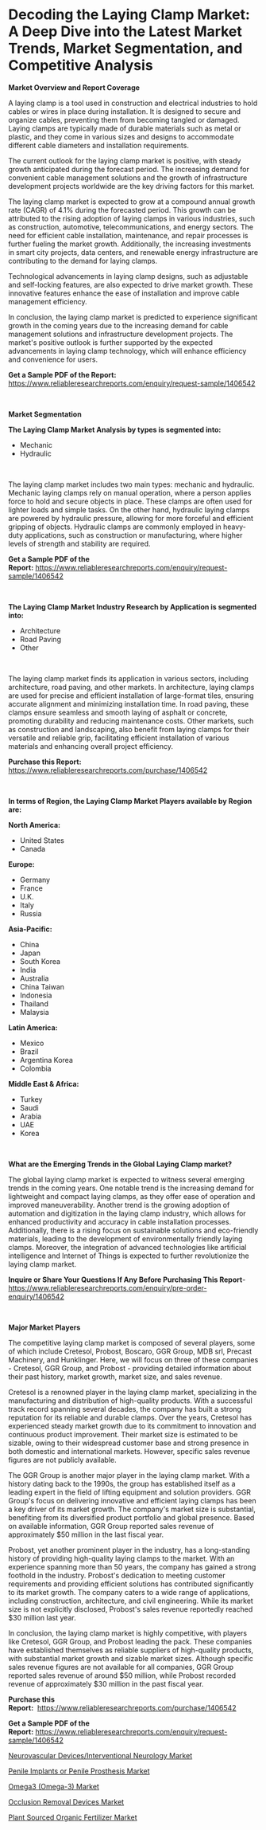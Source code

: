<p><h1>Decoding the Laying Clamp Market: A Deep Dive into the Latest Market Trends, Market Segmentation, and Competitive Analysis</h1></p><p><strong>Market Overview and Report Coverage</strong></p>
<p><p>A laying clamp is a tool used in construction and electrical industries to hold cables or wires in place during installation. It is designed to secure and organize cables, preventing them from becoming tangled or damaged. Laying clamps are typically made of durable materials such as metal or plastic, and they come in various sizes and designs to accommodate different cable diameters and installation requirements.</p><p>The current outlook for the laying clamp market is positive, with steady growth anticipated during the forecast period. The increasing demand for convenient cable management solutions and the growth of infrastructure development projects worldwide are the key driving factors for this market.</p><p>The laying clamp market is expected to grow at a compound annual growth rate (CAGR) of 4.1% during the forecasted period. This growth can be attributed to the rising adoption of laying clamps in various industries, such as construction, automotive, telecommunications, and energy sectors. The need for efficient cable installation, maintenance, and repair processes is further fueling the market growth. Additionally, the increasing investments in smart city projects, data centers, and renewable energy infrastructure are contributing to the demand for laying clamps.</p><p>Technological advancements in laying clamp designs, such as adjustable and self-locking features, are also expected to drive market growth. These innovative features enhance the ease of installation and improve cable management efficiency.</p><p>In conclusion, the laying clamp market is predicted to experience significant growth in the coming years due to the increasing demand for cable management solutions and infrastructure development projects. The market's positive outlook is further supported by the expected advancements in laying clamp technology, which will enhance efficiency and convenience for users.</p></p>
<p><strong>Get a Sample PDF of the Report:</strong> <a href="https://www.reliableresearchreports.com/enquiry/request-sample/1406542">https://www.reliableresearchreports.com/enquiry/request-sample/1406542</a></p>
<p>&nbsp;</p>
<p><strong>Market Segmentation</strong></p>
<p><strong>The Laying Clamp Market Analysis by types is segmented into:</strong></p>
<p><ul><li>Mechanic</li><li>Hydraulic</li></ul></p>
<p>&nbsp;</p>
<p><p>The laying clamp market includes two main types: mechanic and hydraulic. Mechanic laying clamps rely on manual operation, where a person applies force to hold and secure objects in place. These clamps are often used for lighter loads and simple tasks. On the other hand, hydraulic laying clamps are powered by hydraulic pressure, allowing for more forceful and efficient gripping of objects. Hydraulic clamps are commonly employed in heavy-duty applications, such as construction or manufacturing, where higher levels of strength and stability are required.</p></p>
<p><strong>Get a Sample PDF of the Report:</strong>&nbsp;<a href="https://www.reliableresearchreports.com/enquiry/request-sample/1406542">https://www.reliableresearchreports.com/enquiry/request-sample/1406542</a></p>
<p>&nbsp;</p>
<p><strong>The Laying Clamp Market Industry Research by Application is segmented into:</strong></p>
<p><ul><li>Architecture</li><li>Road Paving</li><li>Other</li></ul></p>
<p>&nbsp;</p>
<p><p>The laying clamp market finds its application in various sectors, including architecture, road paving, and other markets. In architecture, laying clamps are used for precise and efficient installation of large-format tiles, ensuring accurate alignment and minimizing installation time. In road paving, these clamps ensure seamless and smooth laying of asphalt or concrete, promoting durability and reducing maintenance costs. Other markets, such as construction and landscaping, also benefit from laying clamps for their versatile and reliable grip, facilitating efficient installation of various materials and enhancing overall project efficiency.</p></p>
<p><strong>Purchase this Report:</strong>&nbsp; <a href="https://www.reliableresearchreports.com/purchase/1406542">https://www.reliableresearchreports.com/purchase/1406542</a></p>
<p>&nbsp;</p>
<p><strong>In terms of Region, the Laying Clamp Market Players available by Region are:</strong></p>
<p>
    <p> <strong> North America: </strong>
        <ul>
            <li>United States</li>
            <li>Canada</li>
        </ul>
        </p> 
    <p> <strong> Europe: </strong>
        <ul>
            <li>Germany</li>
            <li>France</li>
            <li>U.K.</li>
            <li>Italy</li>
            <li>Russia</li>
        </ul>
        </p> 
    <p> <strong> Asia-Pacific: </strong>
        <ul>
            <li>China</li>
            <li>Japan</li>
            <li>South Korea</li>
            <li>India</li>
            <li>Australia</li>
            <li>China Taiwan</li>
            <li>Indonesia</li>
            <li>Thailand</li>
            <li>Malaysia</li>
        </ul>
        </p> 
    <p> <strong> Latin America: </strong>
        <ul>
            <li>Mexico</li>
            <li>Brazil</li>
            <li>Argentina Korea</li>
            <li>Colombia</li>
        </ul>
        </p> 
    <p> <strong> Middle East & Africa: </strong>
        <ul>
            <li>Turkey</li>
            <li>Saudi</li>
            <li>Arabia</li>
            <li>UAE</li>
            <li>Korea</li>
        </ul>
    </p>
    </p>
<p>&nbsp;</p>
<p><strong>What are the Emerging Trends in the Global Laying Clamp market?</strong></p>
<p><p>The global laying clamp market is expected to witness several emerging trends in the coming years. One notable trend is the increasing demand for lightweight and compact laying clamps, as they offer ease of operation and improved maneuverability. Another trend is the growing adoption of automation and digitization in the laying clamp industry, which allows for enhanced productivity and accuracy in cable installation processes. Additionally, there is a rising focus on sustainable solutions and eco-friendly materials, leading to the development of environmentally friendly laying clamps. Moreover, the integration of advanced technologies like artificial intelligence and Internet of Things is expected to further revolutionize the laying clamp market.</p></p>
<p><strong>Inquire or Share Your Questions If Any Before Purchasing This Report</strong>- <a href="https://www.reliableresearchreports.com/enquiry/pre-order-enquiry/1406542">https://www.reliableresearchreports.com/enquiry/pre-order-enquiry/1406542</a></p>
<p>&nbsp;</p>
<p><strong>Major Market Players</strong></p>
<p><p>The competitive laying clamp market is composed of several players, some of which include Cretesol, Probost, Boscaro, GGR Group, MDB srl, Precast Machinery, and Hunklinger. Here, we will focus on three of these companies - Cretesol, GGR Group, and Probost - providing detailed information about their past history, market growth, market size, and sales revenue.</p><p>Cretesol is a renowned player in the laying clamp market, specializing in the manufacturing and distribution of high-quality products. With a successful track record spanning several decades, the company has built a strong reputation for its reliable and durable clamps. Over the years, Cretesol has experienced steady market growth due to its commitment to innovation and continuous product improvement. Their market size is estimated to be sizable, owing to their widespread customer base and strong presence in both domestic and international markets. However, specific sales revenue figures are not publicly available.</p><p>The GGR Group is another major player in the laying clamp market. With a history dating back to the 1990s, the group has established itself as a leading expert in the field of lifting equipment and solution providers. GGR Group's focus on delivering innovative and efficient laying clamps has been a key driver of its market growth. The company's market size is substantial, benefiting from its diversified product portfolio and global presence. Based on available information, GGR Group reported sales revenue of approximately $50 million in the last fiscal year.</p><p>Probost, yet another prominent player in the industry, has a long-standing history of providing high-quality laying clamps to the market. With an experience spanning more than 50 years, the company has gained a strong foothold in the industry. Probost's dedication to meeting customer requirements and providing efficient solutions has contributed significantly to its market growth. The company caters to a wide range of applications, including construction, architecture, and civil engineering. While its market size is not explicitly disclosed, Probost's sales revenue reportedly reached $30 million last year.</p><p>In conclusion, the laying clamp market is highly competitive, with players like Cretesol, GGR Group, and Probost leading the pack. These companies have established themselves as reliable suppliers of high-quality products, with substantial market growth and sizable market sizes. Although specific sales revenue figures are not available for all companies, GGR Group reported sales revenue of around $50 million, while Probost recorded revenue of approximately $30 million in the past fiscal year.</p></p>
<p><strong>Purchase this Report:</strong>&nbsp;&nbsp;<a href="https://www.reliableresearchreports.com/purchase/1406542">https://www.reliableresearchreports.com/purchase/1406542</a></p>
<p></p>
<p><strong>Get a Sample PDF of the Report:</strong>&nbsp;<a href="https://www.reliableresearchreports.com/enquiry/request-sample/1406542">https://www.reliableresearchreports.com/enquiry/request-sample/1406542</a></p>
<p><p><a href="https://www.linkedin.com/pulse/neurovascular-devicesinterventional-neurology-market-size/">Neurovascular Devices/Interventional Neurology Market</a></p><p><a href="https://www.linkedin.com/pulse/penile-implants-prosthesis-market-size-growth-forecast-from/">Penile Implants or Penile Prosthesis Market</a></p><p><a href="https://www.linkedin.com/pulse/omega3-omega-3-market-size-2023-2030-global-industrial/">Omega3 (Omega-3) Market</a></p><p><a href="https://medium.com/@tracylarson12/occlusion-removal-devices-market-furnishes-information-on-market-share-market-trends-and-market-49b23c8996b6">Occlusion Removal Devices Market</a></p><p><a href="https://medium.com/@tommiefadel2023/plant-sourced-organic-fertilizer-market-report-reveals-the-latest-trends-and-growth-opportunities-603db2abd9bb">Plant Sourced Organic Fertilizer Market</a></p></p>